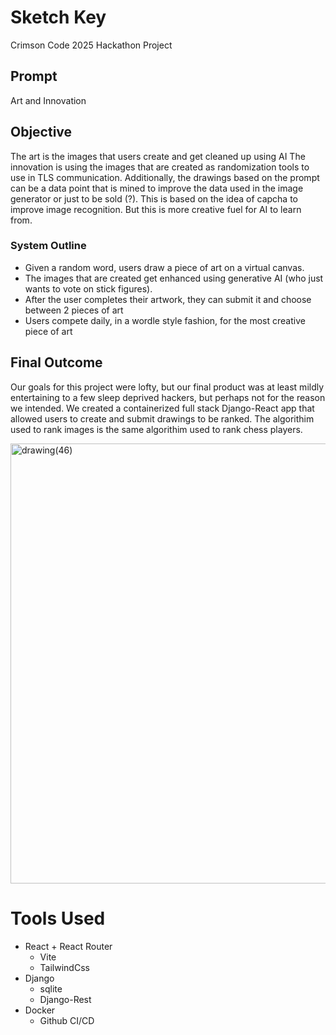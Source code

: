 # Sketch Key

Crimson Code 2025 Hackathon Project

## Prompt 

Art and Innovation

## Objective

The art is the images that users create and get cleaned up using AI
The innovation is using the images that are created as randomization tools to use in TLS communication. 
Additionally, the drawings based on the prompt can be a data point that is mined to improve the data used in the image generator or just to be sold (?). 
This is based on the idea of capcha to improve image recognition. But this is more creative fuel for AI to learn from.


### System Outline

- Given a random word, users draw a piece of art on a virtual canvas.
- The images that are created get enhanced using generative AI (who just wants to vote on stick figures). 
- After the user completes their artwork, they can submit it and choose between 2 pieces of art 
- Users compete daily, in a wordle style fashion, for the most creative piece of art

## Final Outcome

Our goals for this project were lofty, but our final product was at least mildly entertaining
to a few sleep deprived hackers, but perhaps not for the reason we intended.
We created a containerized full stack Django-React app that allowed users to create and submit drawings to be ranked. 
The algorithim used to rank images is the same algorithim used to rank chess players.

<img width="931" height="704" alt="drawing(46)" src="https://github.com/user-attachments/assets/d0cdf9cc-cab6-4208-84dd-ebbd8782f176" />


# Tools Used
- React + React Router
  - Vite
  - TailwindCss
- Django
  - sqlite
  - Django-Rest
- Docker
  - Github CI/CD
